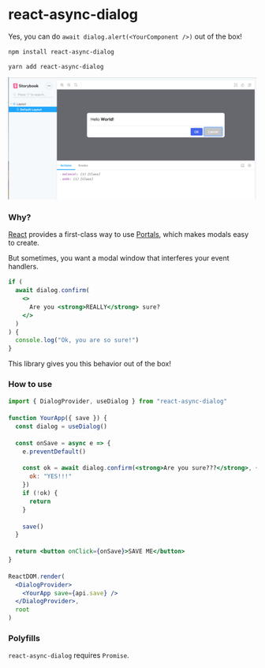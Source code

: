 # react-async-dialog

Yes, you can do `await dialog.alert(<YourComponent />)` out of the box!

```
npm install react-async-dialog
```

```
yarn add react-async-dialog
```

![storybook.png](./README/storybook.png)

### Why?

[React](https://github.com/facebook/react) provides a first-class way to use [Portals](https://reactjs.org/docs/portals.html), which makes modals easy to create.

But sometimes, you want a modal window that interferes your event handlers.

```jsx
if (
  await dialog.confirm(
    <>
      Are you <strong>REALLY</strong> sure?
    </>
  )
) {
  console.log("Ok, you are so sure!")
}
```

This library gives you this behavior out of the box!

### How to use

```jsx
import { DialogProvider, useDialog } from "react-async-dialog"

function YourApp({ save }) {
  const dialog = useDialog()

  const onSave = async e => {
    e.preventDefault()

    const ok = await dialog.confirm(<strong>Are you sure???</strong>, {
      ok: "YES!!!"
    })
    if (!ok) {
      return
    }

    save()
  }

  return <button onClick={onSave}>SAVE ME</button>
}

ReactDOM.render(
  <DialogProvider>
    <YourApp save={api.save} />
  </DialogProvider>,
  root
)
```

### Polyfills

`react-async-dialog` requires `Promise`.
